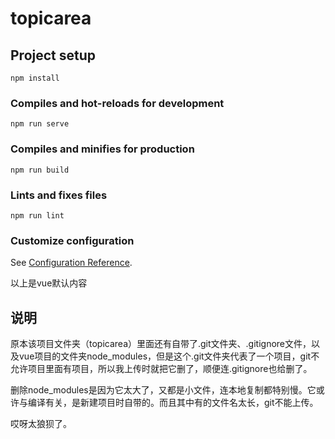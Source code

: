 # topicarea

## Project setup
```
npm install
```

### Compiles and hot-reloads for development
```
npm run serve
```

### Compiles and minifies for production
```
npm run build
```

### Lints and fixes files
```
npm run lint
```

### Customize configuration
See [Configuration Reference](https://cli.vuejs.org/config/).

以上是vue默认内容

## 说明

原本该项目文件夹（topicarea）里面还有自带了.git文件夹、.gitignore文件，以及vue项目的文件夹node_modules，但是这个.git文件夹代表了一个项目，git不允许项目里面有项目，所以我上传时就把它删了，顺便连.gitignore也给删了。  

删除node_modules是因为它太大了，又都是小文件，连本地复制都特别慢。它或许与编译有关，是新建项目时自带的。而且其中有的文件名太长，git不能上传。

哎呀太狼狈了。